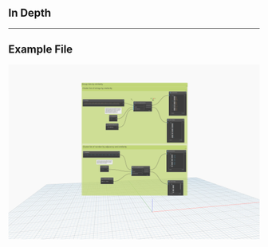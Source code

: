 ## In Depth

___
## Example File

![List.GroupBySimilarity](./DSCore.List.GroupBySimilarity_img.jpg)